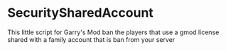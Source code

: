 # SecuritySharedAccount
This little script for Garry's Mod ban the players that use a gmod license shared with a family account that is ban from your server
